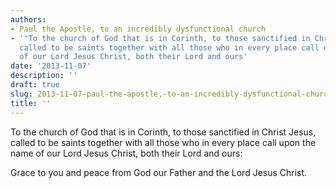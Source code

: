 ```yaml
---
authors:
- Paul the Apostle, to an incredibly dysfunctional church
- '"To the church of God that is in Corinth, to those sanctified in Christ Jesus,
  called to be saints together with all those who in every place call upon the name
  of our Lord Jesus Christ, both their Lord and ours'
date: '2013-11-07'
description: ''
draft: true
slug: 2013-11-07-paul-the-apostle,-to-an-incredibly-dysfunctional-church
title: ''
---
```

To the church of God that is in Corinth, to those sanctified in Christ Jesus, called to be saints together with all those who in every place call upon the name of our Lord Jesus Christ, both their Lord and ours:

Grace to you and peace from God our Father and the Lord Jesus Christ.



